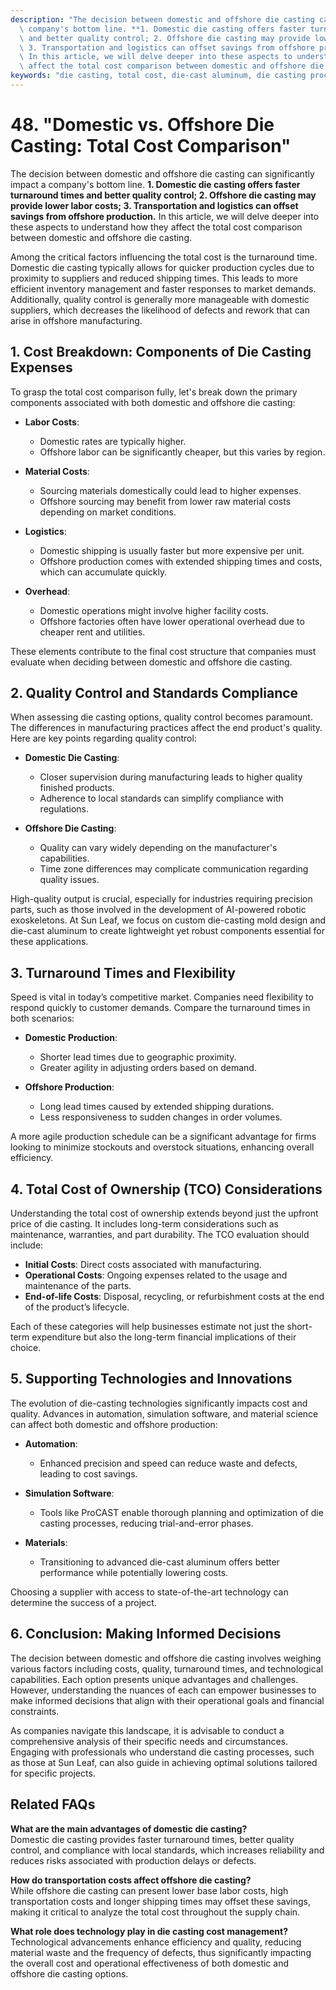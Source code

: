 ```yaml
---
description: "The decision between domestic and offshore die casting can significantly impact a\
  \ company's bottom line. **1. Domestic die casting offers faster turnaround times\
  \ and better quality control; 2. Offshore die casting may provide lower labor costs;\
  \ 3. Transportation and logistics can offset savings from offshore production.**\
  \ In this article, we will delve deeper into these aspects to understand how they\
  \ affect the total cost comparison between domestic and offshore die casting."
keywords: "die casting, total cost, die-cast aluminum, die casting process"
---
```

# 48. "Domestic vs. Offshore Die Casting: Total Cost Comparison"

The decision between domestic and offshore die casting can significantly impact a company's bottom line. **1. Domestic die casting offers faster turnaround times and better quality control; 2. Offshore die casting may provide lower labor costs; 3. Transportation and logistics can offset savings from offshore production.** In this article, we will delve deeper into these aspects to understand how they affect the total cost comparison between domestic and offshore die casting.

Among the critical factors influencing the total cost is the turnaround time. Domestic die casting typically allows for quicker production cycles due to proximity to suppliers and reduced shipping times. This leads to more efficient inventory management and faster responses to market demands. Additionally, quality control is generally more manageable with domestic suppliers, which decreases the likelihood of defects and rework that can arise in offshore manufacturing. 

## **1. Cost Breakdown: Components of Die Casting Expenses**

To grasp the total cost comparison fully, let's break down the primary components associated with both domestic and offshore die casting:

- **Labor Costs**: 
  - Domestic rates are typically higher.
  - Offshore labor can be significantly cheaper, but this varies by region.
  
- **Material Costs**:
  - Sourcing materials domestically could lead to higher expenses.
  - Offshore sourcing may benefit from lower raw material costs depending on market conditions.

- **Logistics**:
  - Domestic shipping is usually faster but more expensive per unit.
  - Offshore production comes with extended shipping times and costs, which can accumulate quickly.

- **Overhead**:
  - Domestic operations might involve higher facility costs.
  - Offshore factories often have lower operational overhead due to cheaper rent and utilities.

These elements contribute to the final cost structure that companies must evaluate when deciding between domestic and offshore die casting.

## **2. Quality Control and Standards Compliance**

When assessing die casting options, quality control becomes paramount. The differences in manufacturing practices affect the end product's quality. Here are key points regarding quality control:

- **Domestic Die Casting**:
  - Closer supervision during manufacturing leads to higher quality finished products.
  - Adherence to local standards can simplify compliance with regulations.

- **Offshore Die Casting**:
  - Quality can vary widely depending on the manufacturer's capabilities.
  - Time zone differences may complicate communication regarding quality issues.

High-quality output is crucial, especially for industries requiring precision parts, such as those involved in the development of AI-powered robotic exoskeletons. At Sun Leaf, we focus on custom die-casting mold design and die-cast aluminum to create lightweight yet robust components essential for these applications.

## **3. Turnaround Times and Flexibility**

Speed is vital in today’s competitive market. Companies need flexibility to respond quickly to customer demands. Compare the turnaround times in both scenarios:

- **Domestic Production**:
  - Shorter lead times due to geographic proximity.
  - Greater agility in adjusting orders based on demand.

- **Offshore Production**:
  - Long lead times caused by extended shipping durations.
  - Less responsiveness to sudden changes in order volumes.

A more agile production schedule can be a significant advantage for firms looking to minimize stockouts and overstock situations, enhancing overall efficiency.

## **4. Total Cost of Ownership (TCO) Considerations**

Understanding the total cost of ownership extends beyond just the upfront price of die casting. It includes long-term considerations such as maintenance, warranties, and part durability. The TCO evaluation should include:

- **Initial Costs**: Direct costs associated with manufacturing.
- **Operational Costs**: Ongoing expenses related to the usage and maintenance of the parts.
- **End-of-life Costs**: Disposal, recycling, or refurbishment costs at the end of the product’s lifecycle.

Each of these categories will help businesses estimate not just the short-term expenditure but also the long-term financial implications of their choice.

## **5. Supporting Technologies and Innovations**

The evolution of die-casting technologies significantly impacts cost and quality. Advances in automation, simulation software, and material science can affect both domestic and offshore production:

- **Automation**:
  - Enhanced precision and speed can reduce waste and defects, leading to cost savings.
  
- **Simulation Software**:
  - Tools like ProCAST enable thorough planning and optimization of die casting processes, reducing trial-and-error phases.

- **Materials**:
  - Transitioning to advanced die-cast aluminum offers better performance while potentially lowering costs.

Choosing a supplier with access to state-of-the-art technology can determine the success of a project.

## **6. Conclusion: Making Informed Decisions**

The decision between domestic and offshore die casting involves weighing various factors including costs, quality, turnaround times, and technological capabilities. Each option presents unique advantages and challenges. However, understanding the nuances of each can empower businesses to make informed decisions that align with their operational goals and financial constraints.

As companies navigate this landscape, it is advisable to conduct a comprehensive analysis of their specific needs and circumstances. Engaging with professionals who understand die casting processes, such as those at Sun Leaf, can also guide in achieving optimal solutions tailored for specific projects. 

## Related FAQs

**What are the main advantages of domestic die casting?**  
Domestic die casting provides faster turnaround times, better quality control, and compliance with local standards, which increases reliability and reduces risks associated with production delays or defects.

**How do transportation costs affect offshore die casting?**  
While offshore die casting can present lower base labor costs, high transportation costs and longer shipping times may offset these savings, making it critical to analyze the total cost throughout the supply chain.

**What role does technology play in die casting cost management?**  
Technological advancements enhance efficiency and quality, reducing material waste and the frequency of defects, thus significantly impacting the overall cost and operational effectiveness of both domestic and offshore die casting options.
